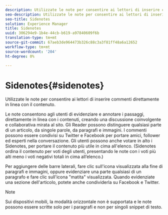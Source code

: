 ```yaml
---
description: Utilizzate le note per consentire ai lettori di inserire commenti direttamente in linea con il contenuto.
seo-description: Utilizzate le note per consentire ai lettori di inserire commenti direttamente in linea con il contenuto.
seo-title: Sidenotes
solution: Experience Manager
title: Sidenotes
uuid: 306294e9-1b4e-44cb-b619-a97840609f6b
translation-type: tm+mt
source-git-commit: 67aeb3de964473b326c88c3a3f81ff48a6a12652
workflow-type: tm+mt
source-wordcount: '204'
ht-degree: 0%

---
```



# Sidenotes{#sidenotes}

Utilizzate le note per consentire ai lettori di inserire commenti direttamente in linea con il contenuto.

Le note consentono agli utenti di evidenziare e annotare i passaggi, direttamente in linea con i contenuti, creando una discussione coinvolgente e collaborativa mirata al sito. Gli Reader possono distinguere qualsiasi parte di un articolo, da singole parole, da paragrafi e immagini. I commenti possono essere condivisi su Twitter e Facebook per portare amici, follower ed esperti nella conversazione. Gli utenti possono anche votare in alto i Sidenotes, per portare il contenuto più utile in cima all&#39;elenco. (Sidenotes ordina il contenuto per voti degli utenti, presentando le note con i voti più alti meno i voti negativi totali in cima all’elenco.)

Per aggiungere delle barre laterali, fare clic sull&#39;icona visualizzata alla fine di paragrafi e immagini, oppure evidenziare una parte qualsiasi di un paragrafo e fare clic sull&#39;icona &quot;matita&quot; visualizzata. Quando evidenziate una sezione dell&#39;articolo, potete anche condividerla su Facebook e Twitter.

>[!NOTE]
>
>Sui dispositivi mobili, la modalità orizzontale non è supportata e le note possono essere scritte solo per i paragrafi e non per singoli snippet di testo.

